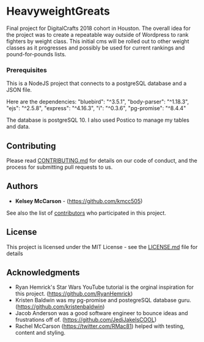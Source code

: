 # HeavyweightGreats
Final project for DigitalCrafts 2018 cohort in Houston. The overall idea for the project was to create a repeatable way outside of Wordpress to rank fighters by weight class. This initial cms will be rolled out to other weight classes as it progresses and possibly be used for current rankings and pound-for-pounds lists. 

### Prerequisites

This is a NodeJS project that connects to a postgreSQL database and a JSON file. 

Here are the dependencies: 
    "bluebird": "^3.5.1",
    "body-parser": "^1.18.3",
    "ejs": "^2.5.8",
    "express": "^4.16.3",
    "i": "^0.3.6",
    "pg-promise": "^8.4.4"

The database is postgreSQL 10. I also used Postico to manage my tables and data. 

## Contributing

Please read [CONTRIBUTING.md](https://gist.github.com/PurpleBooth/b24679402957c63ec426) for details on our code of conduct, and the process for submitting pull requests to us.

## Authors

* **Kelsey McCarson** - (https://github.com/kmcc505)

See also the list of [contributors](https://github.com/your/project/contributors) who participated in this project.

## License

This project is licensed under the MIT License - see the [LICENSE.md](LICENSE.md) file for details

## Acknowledgments

* Ryan Hemrick's Star Wars YouTube tutorial is the orginal inspiration for this project. (https://github.com/RyanHemrick)
* Kristen Baldwin was my pg-promise and postegreSQL database guru. (https://github.com/kristenbaldwin)
* Jacob Anderson was a good software engineer to bounce ideas and frustrations off of. (https://github.com/JediJakeIsCOOL)
* Rachel McCarson (https://twitter.com/RMac81) helped with testing, content and styling. 


